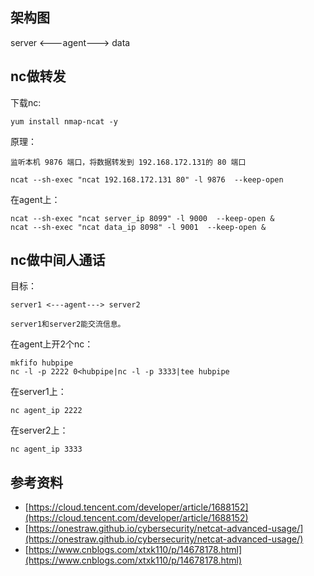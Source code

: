 ## 架构图
server <---agent--->  data

## nc做转发
下载nc:
```
yum install nmap-ncat -y
```
原理：
```
监听本机 9876 端口，将数据转发到 192.168.172.131的 80 端口

ncat --sh-exec "ncat 192.168.172.131 80" -l 9876  --keep-open
```
在agent上：
```
ncat --sh-exec "ncat server_ip 8099" -l 9000  --keep-open &
ncat --sh-exec "ncat data_ip 8098" -l 9001  --keep-open &
```

## nc做中间人通话

目标：
```
server1 <---agent---> server2

server1和server2能交流信息。
```

在agent上开2个nc：
```
mkfifo hubpipe
nc -l -p 2222 0<hubpipe|nc -l -p 3333|tee hubpipe
```

在server1上：
```
nc agent_ip 2222
```

在server2上：
```
nc agent_ip 3333
```


## 参考资料
* [https://cloud.tencent.com/developer/article/1688152](https://cloud.tencent.com/developer/article/1688152)
* [https://onestraw.github.io/cybersecurity/netcat-advanced-usage/](https://onestraw.github.io/cybersecurity/netcat-advanced-usage/)
* [https://www.cnblogs.com/xtxk110/p/14678178.html](https://www.cnblogs.com/xtxk110/p/14678178.html)
